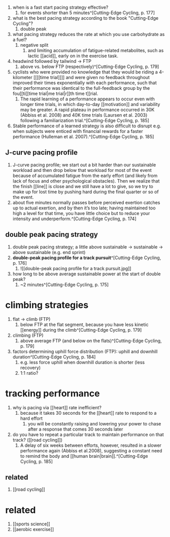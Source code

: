 1. when is a fast start pacing strategy effective?
	1. for events shorter than 5 minutes^[Cutting-Edge Cycling, p. 177]
2. what is the best pacing strategy according to the book "Cutting-Edge Cycling"?
	1. double peak
3. what pacing strategy reduces the rate at which you use carbohydrate as a fuel?
	1. negative split
		1. and limiting accumulation of fatigue-related metabolites, such as lactic [[acid]], early on in the exercise task.
4. headwind followed by tailwind → FTP
	1. above vs. below FTP (respectively)^[Cutting-Edge Cycling, p. 179]
5. cyclists who were provided no knowledge that they would be riding a 4-kilometer [[[[time trial]]]] and were given no feedback throughout improved their times exponentially with each performance, such that their performance was identical to the full-feedback group by the fou[[ti[[time trial|me trial|r]]th time t]]rial.
	1. The rapid learning of a performance appears to occur even with longer time trials, in which day-to-day [[motivation]] and variability may be greater. A rapid plateau in performance occurred in 30K (Abbiss et al. 2008) and 40K time trials (Laursen et al. 2003) following a familiarization trial.^[Cutting-Edge Cycling, p. 185]
6. Stable performance of a learned strategy is also difficult to disrupt e.g. when subjects were enticed with financial rewards for a faster performance (Hulleman et al. 2007).^[Cutting-Edge Cycling, p. 185]
## J-curve pacing profile
1. J-curve pacing profile; we start out a bit harder than our sustainable workload and then drop below that workload for most of the event because of accumulated fatigue from the early effort (and likely from lack of focus and other psychological obstacles). Then we realize that the finish [[line]] is close and we still have a lot to give, so we try to make up for lost time by pushing hard during the final quarter or so of the event.
2. about five minutes normally passes before perceived exertion catches up to actual exertion, and by then it’s too late; having maintained too high a level for that time, you have little choice but to reduce your intensity and underperform.^[Cutting-Edge Cycling, p. 174]

## double peak pacing strategy
1. double peak pacing strategy; a little above sustainable → sustainable → above sustainable (e.g. end sprint)
2. **double-peak pacing profile for a track pursuit**^[Cutting-Edge Cycling, p. 176]
	1. ![[double-peak pacing profile for a track pursuit.jpg]]
3. how long to be above average sustainable power at the start of double peak?
	1. ~2 minutes^[Cutting-Edge Cycling, p. 175]

# climbing strategies
1. flat → climb (FTP)
	1. below FTP at the flat segment, because you have less kinetic [[energy]] during the climb^[Cutting-Edge Cycling, p. 179]
2. climbing (FTP)
	1. above average FTP (and below on the flats)^[Cutting-Edge Cycling, p. 179]
3. factors determining uphill force distribution (FTP): uphill and downhill duration^[Cutting-Edge Cycling, p. 184]
	1. e.g. less force uphill when downhill duration is shorter (less recovery)
	2. 1:1 ratio?

# tracking performance
1. why is pacing via [[heart]] rate inefficient?
	1. because it takes 30 seconds for the [[heart]] rate to respond to a hard effort
		1. you will be constantly raising and lowering your power to chase after a response that comes 30 seconds later
2. do you have to repeat a particular track to maintain performance on that track? ([[road cycling]])
	1. A delay of six weeks between efforts, however, resulted in a slower performance again (Abbiss et al.2008), suggesting a constant need to remind the body and [[human brain|brain]].^[Cutting-Edge Cycling, p. 185]

## related
1. [[road cycling]]

# related
1. [[sports science]]
2. [[aerobic exercise]]